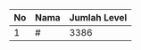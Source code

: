 | No | Nama            | Jumlah Level |
|----|-----------------|--------------|
| 1  | #    |    3386        |
